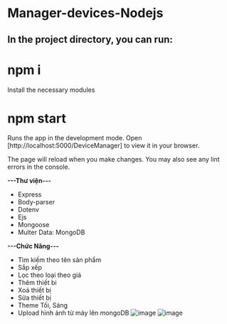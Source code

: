 # Manager-devices-Nodejs
## In the project directory, you can run:
<h1> npm i </h1>
Install the necessary modules
<h1>npm start</h1>
Runs the app in the development mode.
Open [http://localhost:5000/DeviceManager] to view it in your browser.

The page will reload when you make changes.
You may also see any lint errors in the console.

<b>---Thư viện---</b>
* Express
* Body-parser
* Dotenv
* Ejs
* Mongoose
* Multer
Data: MongoDB

<b>---Chức Năng---</b>
* Tìm kiếm theo tên sản phẩm
* Sắp xếp
* Lọc theo loại theo giá
* Thêm thiết bi
* Xoá thiết bị
* Sửa thiết bị
* Theme Tối, Sáng
* Upload hình ảnh từ máy lên mongoDB
![image](https://user-images.githubusercontent.com/85380760/185544097-35cec16c-9689-4240-a2b0-5a3eefe5d05c.png)
![image](https://user-images.githubusercontent.com/85380760/185544160-49344eee-b558-4632-bec0-0f5b4010de56.png)

